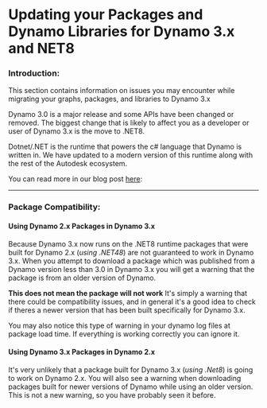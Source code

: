 # Updating your Packages and Dynamo Libraries for Dynamo 3.x and NET8

### Introduction: <a href="#introduction" id="introduction"></a>

This section contains information on issues you may encounter while migrating your graphs, packages, and libraries to Dynamo 3.x

Dynamo 3.0 is a major release and some APIs have been changed or removed. The biggest change that is likely to affect you as a developer or user of Dynamo 3.x is the move to .NET8.

Dotnet/.NET is the runtime that powers the c# language that Dynamo is written in. We have updated to a modern version of this runtime along with the rest of the Autodesk ecosystem.

You can read more in our blog post [here](https://dynamobim.org/dynamo-on-net-8/):
***

### Package Compatibility: <a href="#package-compatibility" id="package-compatibility"></a>

#### Using Dynamo 2.x Packages in Dynamo 3.x 
Because Dynamo 3.x now runs on the .NET8 runtime packages that were built for Dynamo 2.x (*using .NET48*) are not guaranteed to work in Dynamo 3.x. When you attempt to download a package which was published from a Dynamo version less than 3.0 in Dynamo 3.x you will get a warning that the package is from an older version of Dynamo. 

**This does not mean the package will not work** It's simply a warning that there could be compatibility issues, and in general it's a good idea to check if theres a newer version that has been built specifically for Dynamo 3.x.

You may also notice this type of warning in your dynamo log files at package load time. If everything is working correctly you can ignore it.

#### Using Dynamo 3.x Packages in Dynamo 2.x 

It's very unlikely that a package built for Dynamo 3.x (*using .Net8*) is going to work on Dynamo 2.x. You will also see a warning when downloading packages built for newer versions of Dynamo while using an older version. This is not a new warning, so you have probably seen it before.


